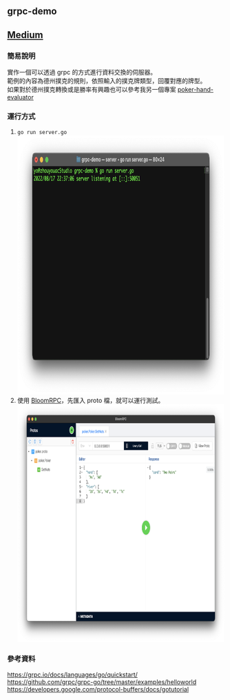 ## grpc-demo

## [Medium](https://yulinchou.medium.com/2022-%E7%94%A8-golang-%E5%AF%A6%E4%BD%9C%E7%B0%A1%E6%98%93-grpc-server-88dadeac8a3d)

### 簡易說明
實作一個可以透過 grpc 的方式進行資料交換的伺服器。<br>
範例的內容為德州撲克的規則，依照輸入的撲克牌類型，回覆對應的牌型。<br>
如果對於德州撲克轉換或是勝率有興趣也可以參考我另一個專案 [poker-hand-evaluator](https://github.com/xup6m6fu04/poker-hand-evaluator)

### 運行方式
1. `go run server.go`<br><img height="600" src="image/server.png" width="800"/>
2. 使用 [BloomRPC](https://github.com/bloomrpc/bloomrpc)，先匯入 proto 檔，就可以運行測試。<br><img height="550" src="image/bloom.png" width="780"/>

### 參考資料
https://grpc.io/docs/languages/go/quickstart/ <br>
https://github.com/grpc/grpc-go/tree/master/examples/helloworld <br>
https://developers.google.com/protocol-buffers/docs/gotutorial <br>
